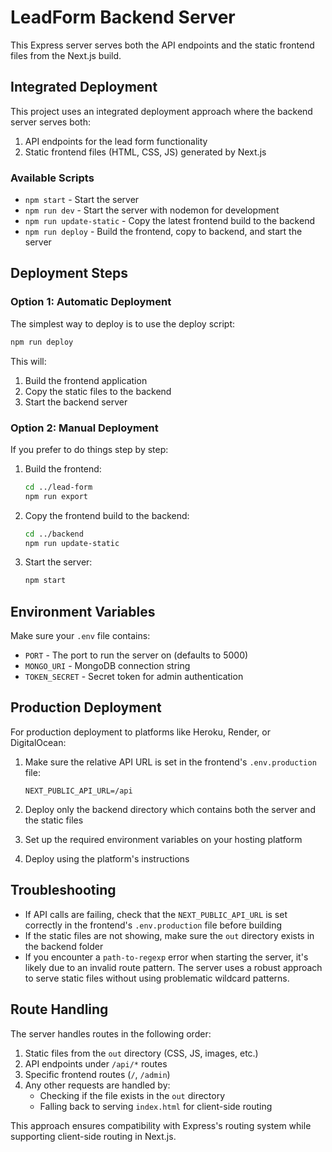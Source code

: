 # LeadForm Backend Server

This Express server serves both the API endpoints and the static frontend files from the Next.js build.

## Integrated Deployment

This project uses an integrated deployment approach where the backend server serves both:
1. API endpoints for the lead form functionality
2. Static frontend files (HTML, CSS, JS) generated by Next.js

### Available Scripts

- `npm start` - Start the server
- `npm run dev` - Start the server with nodemon for development
- `npm run update-static` - Copy the latest frontend build to the backend
- `npm run deploy` - Build the frontend, copy to backend, and start the server

## Deployment Steps

### Option 1: Automatic Deployment

The simplest way to deploy is to use the deploy script:

```bash
npm run deploy
```

This will:
1. Build the frontend application
2. Copy the static files to the backend
3. Start the backend server

### Option 2: Manual Deployment

If you prefer to do things step by step:

1. Build the frontend:
   ```bash
   cd ../lead-form
   npm run export
   ```

2. Copy the frontend build to the backend:
   ```bash
   cd ../backend
   npm run update-static
   ```

3. Start the server:
   ```bash
   npm start
   ```

## Environment Variables

Make sure your `.env` file contains:

- `PORT` - The port to run the server on (defaults to 5000)
- `MONGO_URI` - MongoDB connection string
- `TOKEN_SECRET` - Secret token for admin authentication

## Production Deployment

For production deployment to platforms like Heroku, Render, or DigitalOcean:

1. Make sure the relative API URL is set in the frontend's `.env.production` file:
   ```
   NEXT_PUBLIC_API_URL=/api
   ```

2. Deploy only the backend directory which contains both the server and the static files

3. Set up the required environment variables on your hosting platform

4. Deploy using the platform's instructions

## Troubleshooting

- If API calls are failing, check that the `NEXT_PUBLIC_API_URL` is set correctly in the frontend's `.env.production` file before building
- If the static files are not showing, make sure the `out` directory exists in the backend folder
- If you encounter a `path-to-regexp` error when starting the server, it's likely due to an invalid route pattern. The server uses a robust approach to serve static files without using problematic wildcard patterns.

## Route Handling

The server handles routes in the following order:

1. Static files from the `out` directory (CSS, JS, images, etc.)
2. API endpoints under `/api/*` routes
3. Specific frontend routes (`/`, `/admin`)
4. Any other requests are handled by:
   - Checking if the file exists in the `out` directory
   - Falling back to serving `index.html` for client-side routing

This approach ensures compatibility with Express's routing system while supporting client-side routing in Next.js. 